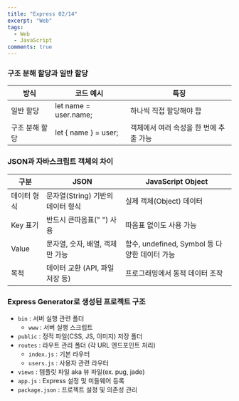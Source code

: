 ```yaml
---
title: "Express 02/14"
excerpt: "Web"
tags:
  - Web
  - JavaScript
comments: true
---
```


### 구조 분해 할당과 일반 할당
| 방식 | 코드 예시 | 특징 |
|------|---------|------|
| 일반 할당 | let name = user.name; | 하나씩 직접 할당해야 함 |
| 구조 분해 할당 | let { name } = user; | 객체에서 여러 속성을 한 번에 추출 가능 |


### JSON과 자바스크립트 객체의 차이
| 구분 | JSON | JavaScript Object |
|------|---------------------------------|---------------------------------|
| 데이터 형식 | 문자열(String) 기반의 데이터 형식 | 실제 객체(Object) 데이터 |
| Key 표기 | 반드시 큰따옴표(" ") 사용 | 따옴표 없이도 사용 가능 |
| Value | 문자열, 숫자, 배열, 객체만 가능 | 함수, undefined, Symbol 등 다양한 데이터 가능 |
| 목적 | 데이터 교환 (API, 파일 저장 등) | 프로그래밍에서 동적 데이터 조작 |


### Express Generator로 생성된 프로젝트 구조
* `bin` : 서버 실행 관련 폴더
  * `www` : 서버 실행 스크립트
* `public` : 정적 파일(CSS, JS, 이미지) 저장 폴더
* `routes` : 라우트 관리 폴더 (각 URL 엔드포인트 처리)
  * `index.js` : 기본 라우터
  * `users.js` : 사용자 관련 라우터
* `views` : 템플릿 파일 aka 뷰 파일(ex. pug, jade)
* `app.js` : Express 설정 및 미들웨어 등록
* `package.json` : 프로젝트 설정 및 의존성 관리